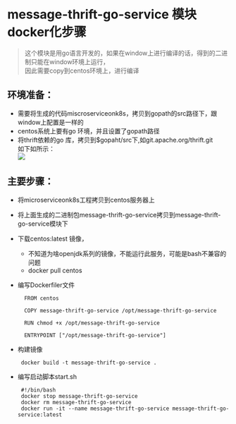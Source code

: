 # message-thrift-go-service 模块 docker化步骤  
> 这个模块是用go语言开发的，如果在window上进行编译的话，得到的二进制只能在window环境上运行，  
因此需要copy到centos环境上，进行编译  

## 环境准备：
 - 需要将生成的代码miscroserviceonk8s，拷贝到gopath的src路径下，跟window上配置是一样的  
 - centos系统上要有go 环境，并且设置了gopath路径
 - 将thrift依赖的go 库，拷贝到$gopaht/src下,如git.apache.org/thrift.git  
 如下如所示：  
 ![](https://note.youdao.com/yws/public/resource/ca7c2468223e3c4a80c4e24b70ff9608/xmlnote/C452EB76235140F687696975BEAE44CE/20094)  
 
 ## 主要步骤：
 - 将microserviceonk8s工程拷贝到centos服务器上  
 - 将上面生成的二进制包message-thrift-go-service拷贝到message-thrift-go-service模块下 
 - 下载centos:latest 镜像，
    - 不知道为啥openjdk系列的镜像，不能运行此服务，可能是bash不兼容的问题  
    - docker pull centos 
 - 编写Dockerfiler文件  
      
         FROM centos
            
         COPY message-thrift-go-service /opt/message-thrift-go-service
            
         RUN chmod +x /opt/message-thrift-go-service
            
         ENTRYPOINT ["/opt/message-thrift-go-service"]  
 - 构建镜像  
        
        docker build -t message-thrift-go-service .   
 - 编写启动脚本start.sh  
 
        #!/bin/bash
        docker stop message-thrift-go-service
        docker rm message-thrift-go-service
        docker run -it --name message-thrift-go-service message-thrift-go-service:latest
 
  
&ensp;  
&ensp;  
&ensp;  
&ensp;  
&ensp;  
&ensp;  
&ensp;  
&ensp;  
